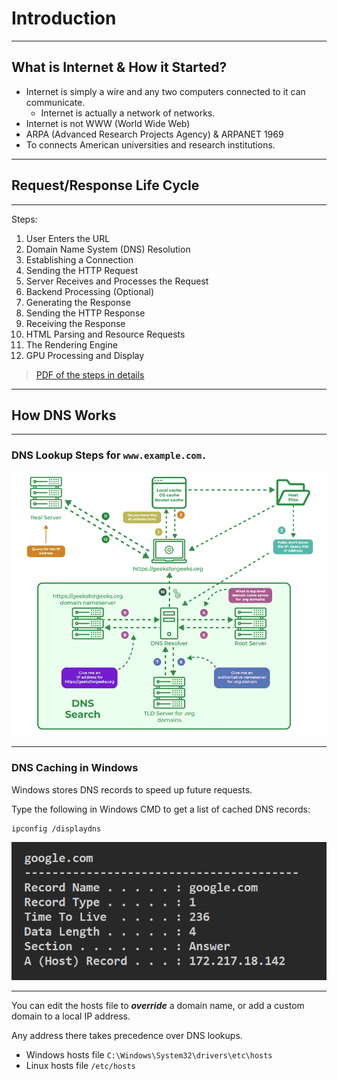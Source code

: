 # Introduction

---

## What is Internet & How it Started?

- Internet is simply a wire and any two computers connected to it can communicate.
  - Internet is actually a network of networks.
- Internet is not WWW (World Wide Web)
- ARPA (Advanced Research Projects Agency) & ARPANET 1969
- To connects American universities and research institutions.

<!--

Cold War Era

- ARPANET used packet switching to send data between computers.
- In 1983, ARPANET transitioned to the TCP/IP protocol suite, which is still used today.
  - TCP/IP stands for Transmission Control Protocol/Internet Protocol.

- The first web browser, WorldWideWeb, was created by Tim Berners-Lee in 1990.
- In 1991, the first website was created by Tim Berners-Lee.
- The World Wide Web became publicly accessible in 1993.

-->

---

## Request/Response Life Cycle

<Youtube id="hWyBeEF3CqQ" width="70%" height="70%" class="m-auto mt-4" />

---

<div class="text-2xl mb-3">Steps:</div>

1. User Enters the URL
2. Domain Name System (DNS) Resolution
3. Establishing a Connection
4. Sending the HTTP Request
5. Server Receives and Processes the Request
6. Backend Processing (Optional)
7. Generating the Response
8. Sending the HTTP Response
9. Receiving the Response
10. HTML Parsing and Resource Requests
11. The Rendering Engine
12. GPU Processing and Display

> <a href="../other/client-side-tech/PDFs/req-res-lifecycle.pdf" target="_blank">PDF of the steps in details</a>

<!--
BE processing for things like:

- Querying DB
- Call other services like recommendation engines or advertising services

========================================

Req contains:

- Status code
- Header
- Body


Show them response data in browser network tab

========================================

Display images for the tree structure of CSSOM and DOM

Req header includes things like:

- user-agent
- cookies
- caching header
-->

---

## How DNS Works

<!-- Start the vid at 45s -->

<Youtube id="72snZctFFtA" width="70%" height="70%" class="m-auto mt-4" />

---

### DNS Lookup Steps for `www.example.com.`

<img src="../assets/images/how-dns-works.png" class="m-auto w-[60%] mt-4" alt="How DNS works"/>

---

### DNS Caching in Windows

Windows stores DNS records to speed up future requests.

Type the following in Windows CMD to get a list of cached DNS records:

```
ipconfig /displaydns
```

<img src="../assets/images/dns-cache.png" class="m-auto w-[70%] mt-4" alt="dns cache"/>

---

You can edit the hosts file to **_override_** a domain name, or add a custom domain to a local IP address.

Any address there takes precedence over DNS lookups.

- Windows hosts file `C:\Windows\System32\drivers\etc\hosts`
- Linux hosts file `/etc/hosts`

<!--
## TCP/IP

<Youtube id="OTwp3xtd4dg" width="70%" height="70%" class="m-auto mt-4" />
 -->
